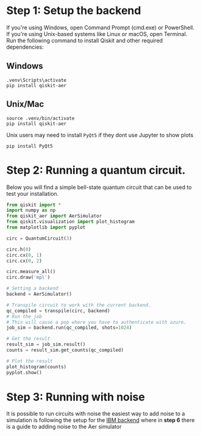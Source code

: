 # Step 1: Setup the backend

If you're using Windows, open Command Prompt (cmd.exe) or PowerShell. If you're using Unix-based systems like Linux or macOS, open Terminal.
Run the following command to install Qiskit and other required dependencies:

## Windows
```
.venv\Scripts\activate
pip install qiskit-aer
```

## Unix/Mac

```
source .venv/bin/activate
pip install qiskit-aer
```

Unix users may need to install `PyQt5` if they dont use Jupyter to show plots
```
pip install PyQt5
```

# Step 2: Running a quantum circuit.
Below you will find a simple bell-state quantum circuit that can be used to test your installation.
```python
from qiskit import *
import numpy as np
from qiskit_aer import AerSimulator
from qiskit.visualization import plot_histogram
from matplotlib import pyplot

circ = QuantumCircuit(3)

circ.h(0)
circ.cx(0, 1)
circ.cx(0, 2)

circ.measure_all()
circ.draw('mpl')

# Setting a backend
backend = AerSimulator()

# Transpile circuit to work with the current backend.
qc_compiled = transpile(circ, backend)
# Run the job
# This will cause a pop where you have to authenticate with azure.
job_sim = backend.run(qc_compiled, shots=1024)

# Get the result
result_sim = job_sim.result()
counts = result_sim.get_counts(qc_compiled)

# Plot the result
plot_histogram(counts)
pyplot.show()
```

# Step 3: Running with noise
It is possible to run circuits with noise the easiest way to add noise to a simulation is following the setup for the [IBM backend](https://github.com/LowkeyCoding/QuantumSetup/tree/ibm_backend) where in **step 6** there is a guide to adding noise to the Aer simulator

